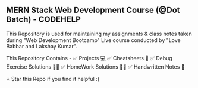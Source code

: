 MERN Stack Web Development Course (@Dot Batch) - CODEHELP
---------------------------------------------------------------------------------------------------------------------------------------------------------------------
This Repository is used for maintaining my assignments & class notes taken during "Web Development Bootcamp" Live course conducted by "Love Babbar and Lakshay Kumar".

This Repository Contains -
✅ Projects 💻
✅ Cheatsheets 📄
✅ Debug Exercise Solutions 🧑‍💻
✅ HomeWork Solutions 🧑‍💻
✅ Handwritten Notes 📖

⭐ Star this Repo if you find it helpful :)
